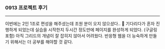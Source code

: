 ### 0913 프로젝트 후기

***

이번에는 2인 1조로 편성을 해주셨는데 조원 분이 오지 않으셨다.. 🥲
기다리다가 혼자 진행하게 되었는데 실습을 시작한지 두시간 정도만에 페이지를 완성하게 되었다. (구글링 포함)
아직 그리드의 개념이 잘 잡히지 않아서 어려웠다. 반응형 웹을 더 능숙하게 만들기 위해서는 더 공부를 해야할 것 같다.

